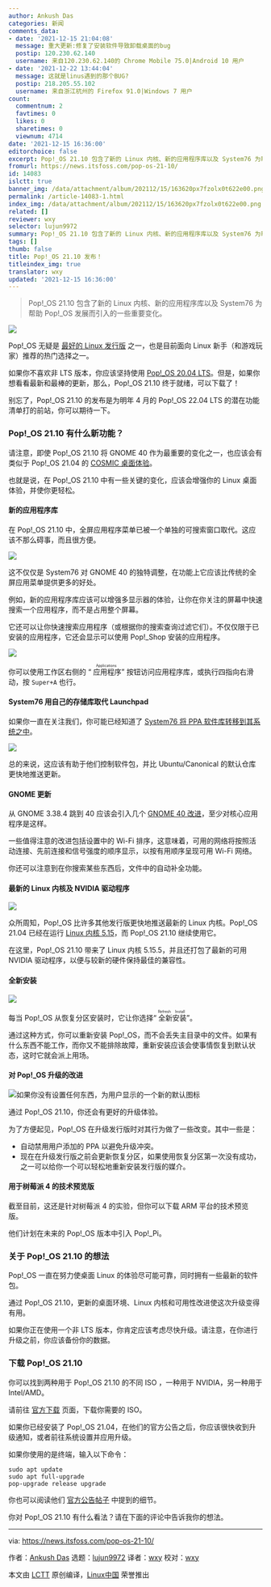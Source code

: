 ```yaml
---
author: Ankush Das
categories: 新闻
comments_data:
- date: '2021-12-15 21:04:08'
  message: 重大更新:修复了安装软件导致卸载桌面的bug
  postip: 120.230.62.140
  username: 来自120.230.62.140的 Chrome Mobile 75.0|Android 10 用户
- date: '2021-12-22 13:44:04'
  message: 这就是linus遇到的那个BUG?
  postip: 218.205.55.102
  username: 来自浙江杭州的 Firefox 91.0|Windows 7 用户
count:
  commentnum: 2
  favtimes: 0
  likes: 0
  sharetimes: 0
  viewnum: 4714
date: '2021-12-15 16:36:00'
editorchoice: false
excerpt: Pop!_OS 21.10 包含了新的 Linux 内核、新的应用程序库以及 System76 为帮助 Pop!_OS 发展而引入的一些重要变化。
fromurl: https://news.itsfoss.com/pop-os-21-10/
id: 14083
islctt: true
banner_img: /data/attachment/album/202112/15/163620px7fzolx0t622e00.png
permalink: /article-14083-1.html
index_img: /data/attachment/album/202112/15/163620px7fzolx0t622e00.png.thumb.jpg
related: []
reviewer: wxy
selector: lujun9972
summary: Pop!_OS 21.10 包含了新的 Linux 内核、新的应用程序库以及 System76 为帮助 Pop!_OS 发展而引入的一些重要变化。
tags: []
thumb: false
title: Pop!_OS 21.10 发布！
titleindex_img: true
translator: wxy
updated: '2021-12-15 16:36:00'
---
```



> 
> Pop!\_OS 21.10 包含了新的 Linux 内核、新的应用程序库以及 System76 为帮助 Pop!\_OS 发展而引入的一些重要变化。
> 
> 
> 


![](/data/attachment/album/202112/15/163620px7fzolx0t622e00.png)


Pop!\_OS 无疑是 [最好的 Linux 发行版](https://itsfoss.com/best-linux-distributions/) 之一，也是目前面向 Linux 新手（和游戏玩家）推荐的热门选择之一。


如果你不喜欢非 LTS 版本，你应该坚持使用 [Pop!\_OS 20.04 LTS](https://itsfoss.com/pop-os-20-04-review/)。但是，如果你想看看最新和最棒的更新，那么，Pop!\_OS 21.10 终于就绪，可以下载了！


别忘了，Pop!\_OS 21.10 的发布是为明年 4 月的 Pop!\_OS 22.04 LTS 的潜在功能清单打的前站，你可以期待一下。


### Pop!\_OS 21.10 有什么新功能？


请注意，即使 Pop!\_OS 21.10 将 GNOME 40 作为最重要的变化之一，也应该会有类似于 Pop!\_OS 21.04 的 [COSMIC 桌面体验](https://news.itsfoss.com/pop-os-21-04-beta-release/)。


也就是说，在 Pop!\_OS 21.10 中有一些关键的变化，应该会增强你的 Linux 桌面体验，并使你更轻松。


#### 新的应用程序库


在 Pop!\_OS 21.10 中，全屏应用程序菜单已被一个单独的可搜索窗口取代。这应该不那么碍事，而且很方便。


![](/data/attachment/album/202112/15/163622xzroiuz4duuds1zq.png)


这不仅仅是 System76 对 GNOME 40 的独特调整，在功能上它应该比传统的全屏应用菜单提供更多的好处。


例如，新的应用程序库应该可以增强多显示器的体验，让你在你关注的屏幕中快速搜索一个应用程序，而不是占用整个屏幕。






它还可以让你快速搜索应用程序（或根据你的搜索查询过滤它们）。不仅仅限于已安装的应用程序，它还会显示可以使用 Pop!\_Shop 安装的应用程序。


![](/data/attachment/album/202112/15/163623t54n4yy4py4bwztu.png)


你可以使用工作区右侧的 “<ruby> 应用程序 <rt>  Applications </rt></ruby>” 按钮访问应用程序库，或执行四指向右滑动，按 `Super+A` 也行。


#### System76 用自己的存储库取代 Launchpad


如果你一直在关注我们，你可能已经知道了 [System76 将 PPA 软件库转移到其系统之中](https://news.itsfoss.com/pop-os-ppa-repo-move/)。


![](/data/attachment/album/202112/15/163624vxlz77xzk8u3e7k8.png)


总的来说，这应该有助于他们控制软件包，并比 Ubuntu/Canonical 的默认仓库更快地推送更新。


#### GNOME 更新


从 GNOME 3.38.4 跳到 40 应该会引入几个 [GNOME 40 改进](https://news.itsfoss.com/gnome-40-release/)，至少对核心应用程序是这样。


一些值得注意的改进包括设置中的 Wi-Fi 排序，这意味着，可用的网络将按照活动连接、先前连接和信号强度的顺序显示，以按有用顺序呈现可用 Wi-Fi 网络。


你还可以注意到在你搜索某些东西后，文件中的自动补全功能。


#### 最新的 Linux 内核及 NVIDIA 驱动程序


![](/data/attachment/album/202112/15/163624fmwqtb0nk7m00kmg.png)


众所周知，Pop!\_OS 比许多其他发行版更快地推送最新的 Linux 内核。Pop!\_OS 21.04 已经在运行 [Linux 内核 5.15](https://news.itsfoss.com/linux-kernel-5-15-release/)，而 Pop!\_OS 21.10 继续使用它。


在这里，Pop!\_OS 21.10 带来了 Linux 内核 5.15.5，并且还打包了最新的可用 NVIDIA 驱动程序，以便与较新的硬件保持最佳的兼容性。


#### 全新安装


![](/data/attachment/album/202112/15/163625ws89tt8toshost9o.png)


每当 Pop!\_OS 从恢复分区安装时，它让你选择“<ruby> 全新安装 <rt>  Refresh Install </rt></ruby>”。


通过这种方式，你可以重新安装 Pop!\_OS，而不会丢失主目录中的文件。如果有什么东西不能工作，而你又不能排除故障，重新安装应该会使事情恢复到默认状态，这时它就会派上用场。


#### 对 Pop!\_OS 升级的改进


![如果你没有设置任何东西，为用户显示的一个新的默认图标](/data/attachment/album/202112/15/163626moeogrorloo3gt99.png)


通过 Pop!\_OS 21.10，你还会有更好的升级体验。


为了方便起见，Pop!\_OS 在升级发行版时对其行为做了一些改变。其中一些是：


* 自动禁用用户添加的 PPA 以避免升级冲突。
* 现在在升级发行版之前会更新恢复分区，如果使用恢复分区第一次没有成功，之一可以给你一个可以轻松地重新安装发行版的媒介。


#### 用于树莓派 4 的技术预览版


截至目前，这还是针对树莓派 4 的实验，但你可以下载 ARM 平台的技术预览版。


他们计划在未来的 Pop!\_OS 版本中引入 Pop!\_Pi。


### 关于 Pop!\_OS 21.10 的想法


Pop!\_OS 一直在努力使桌面 Linux 的体验尽可能可靠，同时拥有一些最新的软件包。


通过 Pop!\_OS 21.10，更新的桌面环境、Linux 内核和可用性改进使这次升级变得有用。


如果你正在使用一个非 LTS 版本，你肯定应该考虑尽快升级。请注意，在你进行升级之前，你应该备份你的数据。


### 下载 Pop!\_OS 21.10


你可以找到两种用于 Pop!\_OS 21.10 的不同 ISO ，一种用于 NVIDIA，另一种用于 Intel/AMD。


请前往 [官方下载](https://pop.system76.com) 页面，下载你需要的 ISO。


如果你已经安装了 Pop!\_OS 21.04，在他们的官方公告之后，你应该很快收到升级通知，或者前往系统设置并应用升级。


如果你使用的是终端，输入以下命令：



```
sudo apt update
sudo apt full-upgrade
pop-upgrade release upgrade

```

你也可以阅读他们 [官方公告帖子](https://blog.system76.com/post/670564272872488960/popos-2110-has-landed) 中提到的细节。


你对 Pop!\_OS 21.10 有什么看法？请在下面的评论中告诉我你的想法。




---


via: <https://news.itsfoss.com/pop-os-21-10/>


作者：[Ankush Das](https://news.itsfoss.com/author/ankush/) 选题：[lujun9972](https://github.com/lujun9972) 译者：[wxy](https://github.com/wxy) 校对：[wxy](https://github.com/wxy)


本文由 [LCTT](https://github.com/LCTT/TranslateProject) 原创编译，[Linux中国](https://linux.cn/) 荣誉推出